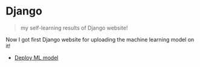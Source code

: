 # Django
> my self-learning results of Django website!

Now I got first Django website for uploading the machine learning model on it!
* [Deploy ML model](https://github.com/h30306/Learning-Notes/blob/master/Self-Study/Django/Deploy_ML/Readme.md)
